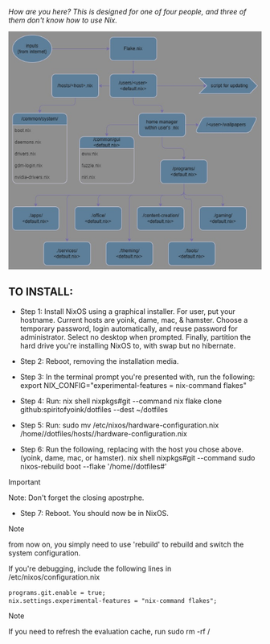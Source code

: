 *How are you here? This is designed for one of four people, and three of them don't know how to use Nix.*


![Image](nixos-configuration-map.jpg?raw=true)

## TO INSTALL:

* Step 1: Install NixOS using a graphical installer. For user, put your hostname. Current hosts are yoink, dame, mac, & hamster.
        Choose a temporary password, login automatically, and reuse password for administrator. Select no desktop when prompted.
        Finally, partition the hard drive you're installing NixOS to, with swap but no hibernate.


* Step 2: Reboot, removing the installation media.


* Step 3: In the terminal prompt you're presented with, run the following:
    export NIX_CONFIG="experimental-features = nix-command flakes"


* Step 4: Run:
    nix shell nixpkgs#git --command nix flake clone github:spiritofyoink/dotfiles --dest ~/dotfiles


* Step 5: Run:
    sudo mv /etc/nixos/hardware-configuration.nix /home/<host>/dotfiles/hosts/<host>/hardware-configuration.nix


* Step 6: Run the following, replacing <host> with the host you chose above. (yoink, dame, mac, or hamster).
    nix shell nixpkgs#git --command sudo nixos-rebuild boot --flake '/home/<host>/dotfiles#<host>'

> [!IMPORTANT]
> Note: Don't forget the closing apostrphe.


* Step 7: Reboot. You should now be in NixOS.


> [!NOTE]
> from now on, you simply need to use 'rebuild' to rebuild and switch the system configuration.


If you're debugging, include the following lines in /etc/nixos/configuration.nix

    programs.git.enable = true;
    nix.settings.experimental-features = "nix-command flakes";

> [!NOTE]
> If you need to refresh the evaluation cache, run sudo rm -rf / <location of nixos tarball>
